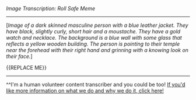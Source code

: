 *Image Transcription: Roll Safe Meme*

---

[*Image of a dark skinned masculine person with a blue leather jacket. They have black, slightly curly, short hair and a moustache. They have a gold watch and necklace. The background is a blue wall with some glass that reflects a yellow wooden building. The person is pointing to their temple near the forehead with their right hand and grinning with a knowing look on their face.*]

{{REPLACE ME}}

---

^^I'm&#32;a&#32;human&#32;volunteer&#32;content&#32;transcriber&#32;and&#32;you&#32;could&#32;be&#32;too!&#32;[If&#32;you'd&#32;like&#32;more&#32;information&#32;on&#32;what&#32;we&#32;do&#32;and&#32;why&#32;we&#32;do&#32;it,&#32;click&#32;here!](https://www.reddit.com/r/TranscribersOfReddit/wiki/index)
